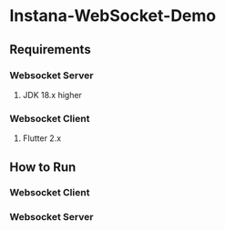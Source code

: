 # Instana-WebSocket-Demo
## Requirements
### Websocket Server
1. JDK 18.x higher
### Websocket Client
1. Flutter 2.x

## How to Run
### Websocket Client
### Websocket Server
